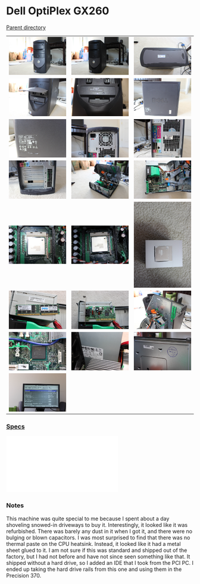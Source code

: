 # Dell OptiPlex GX260
[Parent directory](../index.md)

<table>
  <tr>
    <td><img src='IMG_5463.JPG'/></td>
    <td><img src='IMG_5464.JPG'/></td>
    <td><img src='IMG_5465.JPG'/></td>
  </tr>
  <tr>
    <td><img src='IMG_5466.JPG'/></td>
    <td><img src='IMG_5467.JPG'/></td>
    <td><img src='IMG_5468.JPG'/></td>
  </tr>
  <tr>
    <td><img src='IMG_5469.JPG'/></td>
    <td><img src='IMG_5470.JPG'/></td>
    <td><img src='IMG_5471.JPG'/></td>
  </tr>
  <tr>
    <td><img src='IMG_5472.JPG'/></td>
    <td><img src='IMG_5473.JPG'/></td>
    <td><img src='IMG_5474.JPG'/></td>
  </tr>
  <tr>
    <td><img src='IMG_5475.JPG'/></td>
    <td><img src='IMG_5477.JPG'/></td>
    <td><img src='IMG_5478.JPG'/></td>
  </tr>
  <tr>
    <td><img src='IMG_5480.JPG'/></td>
    <td><img src='IMG_5481.JPG'/></td>
    <td><img src='IMG_5482.JPG'/></td>
  </tr>
  <tr>
    <td><img src='IMG_5483.JPG'/></td>
    <td><img src='IMG_5484.JPG'/></td>
    <td><img src='IMG_5485.JPG'/></td>
  </tr>
  <tr>
    <td><img src='IMG_5486.JPG'/></td>
  </tr>
</table>

### [Specs](Specs.txt)

<embed src='Specs.txt'>

### Notes
This machine was quite special to me because I spent about a day shoveling snowed-in driveways to buy it. Interestingly, it looked like it was refurbished. There was barely any dust in it when I got it, and there were no bulging or blown capacitors. I was most surprised to find that there was no thermal paste on the CPU heatsink. Instead, it looked like it had a metal sheet glued to it. I am not sure if this was standard and shipped out of the factory, but I had not before and have not since seen something like that. It shipped without a hard drive, so I added an IDE that I took from the PCI PC. I ended up taking the hard drive rails from this one and using them in the Precision 370.
